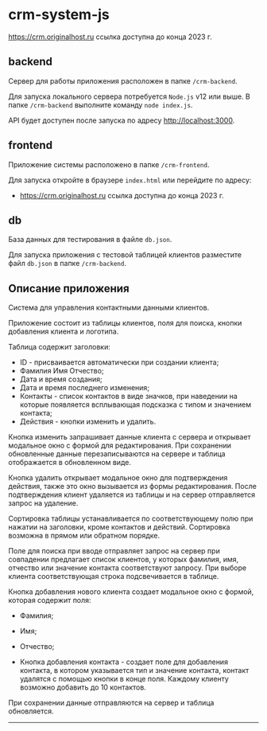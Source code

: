 # crm-system-js

<https://crm.originalhost.ru> ссылка доступна до конца 2023 г.

## backend

Сервер для работы приложения расположен в папке `/crm-backend`.

Для запуска локального сервера потребуется `Node.js` v12 или выше.
В папке `/crm-backend` выполните команду `node index.js`.

API будет доступен после запуска по адресу <http://localhost:3000>.

## frontend

Приложение системы расположено в папке `/crm-frontend`.

Для запуска откройте в браузере `index.html` или перейдите по адресу:
- <https://crm.originalhost.ru> ссылка доступна до конца 2023 г.

## db

База данных для тестирования в файле `db.json`.

Для запуска приложения с тестовой таблицей клиентов разместите файл `db.json` в папке `/crm-backend`.

## Описание приложения

Система для управления контактными данными клиентов.

Приложение состоит из таблицы клиентов, поля для поиска, кнопки добавления клиента и логотипа.

Таблица содержит заголовки:

- ID - присваивается автоматически при создании клиента;
- Фамилия Имя Отчество;
- Дата и время создания;
- Дата и время последнего изменения;
- Контакты - список контактов в виде значков, при наведении на которые появляется всплывающая подсказка с типом и значением контакта;
- Действия - кнопки изменить и удалить.

Кнопка изменить запрашивает данные клиента с сервера и открывает модальное окно с формой для редактирования. При сохранении обновленные данные перезаписываются на сервере и таблица отображается в обновленном виде.

Кнопка удалить открывает модальное окно для подтверждения действия, также это окно вызывается из формы редактирования. После подтверждения клиент удаляется из таблицы и на сервер отправляется запрос на удаление.

Сортировка таблицы устанавливается по соответствующему полю при нажатии на заголовки, кроме контактов и действий. Сортировка возможна в прямом или обратном порядке.

Поле для поиска при вводе отправляет запрос на сервер при совпадении предлагает список клиентов, у которых фамилия, имя, отчество или значение контакта соответствуют запросу. При выборе клиента соответствующая строка подсвечивается в таблице.

Кнопка добавления нового клиента создает модальное окно с формой, которая содержит поля:

- Фамилия;
- Имя;
- Отчество;

- Кнопка добавления контакта - создает поле для добавления контакта, в котором указывается тип и значение контакта, контакт удалятся с помощью кнопки в конце поля. Каждому клиенту возможно добавить до 10 контактов.

При сохранении данные отправляются на сервер и таблица обновляется.

____